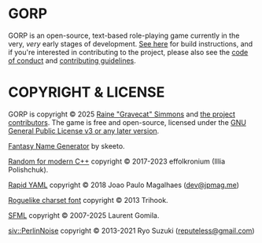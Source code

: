 # GORP

GORP is an open-source, text-based role-playing game currently in the very, *very* early stages of development. [See here](building.md) for build instructions, and if you're interested in contributing to the project, please also see the [code of conduct](CODE_OF_CONDUCT.md) and [contributing guidelines](CONTRIBUTING.md).


# COPYRIGHT & LICENSE

GORP is copyright © 2025 [Raine "Gravecat" Simmons](https://github.com/Gravecat) and [the project contributors](https://github.com/Gravecat/gorp/graphs/contributors). The game is free and open-source, licensed under the [GNU General Public License v3 or any later version](../LICENSE).

[Fantasy Name Generator](https://github.com/skeeto/fantasyname) by skeeto.

[Random for modern C++](https://github.com/ilqvya/random) copyright © 2017-2023 effolkronium (Illia Polishchuk).

[Rapid YAML](https://github.com/biojppm/rapidyaml) copyright © 2018 Joao Paulo Magalhaes (<dev@jpmag.me>)

[Roguelike charset font](https://csdb.dk/forums/?roomid=13&topicid=97045&showallposts=1) copyright © 2013 Trihook.

[SFML](https://www.sfml-dev.org/) copyright © 2007-2025 Laurent Gomila.

[siv::PerlinNoise](https://github.com/Reputeless/PerlinNoise) copyright © 2013-2021 Ryo Suzuki (<reputeless@gmail.com>)
